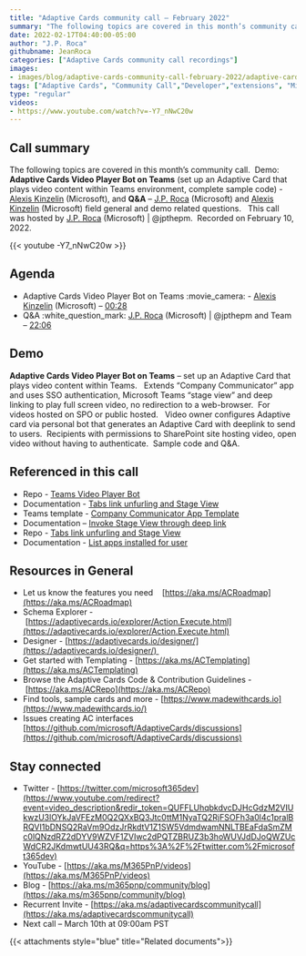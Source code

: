 ```yaml
---
title: "Adaptive Cards community call – February 2022"
summary: "The following topics are covered in this month’s community call.  Demo:  Adaptive Cards Video Player Bot on Teams (set up an Adaptive Card that plays video content within Teams environment, complete sample code) - Alexis Kinzelin (Microsoft), and Q&A – J.P. Roca (Microsoft) and Alexis Kinzelin (Microsoft) field general and demo related questions.   This call was hosted by J.P. Roca (Microsoft) | @jpthepm.  Recorded on February 10, 2022."
date: 2022-02-17T04:40:00-05:00
author: "J.P. Roca"
githubname: JeanRoca
categories: ["Adaptive Cards community call recordings"]
images:
- images/blog/adaptive-cards-community-call-february-2022/adaptive-cards-February Thumb.png
tags: ["Adaptive Cards", "Community Call","Developer","extensions", "Microsoft 365"]
type: "regular"
videos:
- https://www.youtube.com/watch?v=-Y7_nNwC20w
---
```


## Call summary

The following topics are covered in this month’s community call.  Demo:  **Adaptive Cards Video Player Bot on Teams** (set up an Adaptive Card that plays video content within Teams environment, complete sample code) - [Alexis Kinzelin](https://www.linkedin.com/in/alexis-kinzelin-214b6b20/) (Microsoft), and **Q&A** – [J.P. Roca](http://twitter.com/jpthepm) (Microsoft) and [Alexis Kinzelin](https://www.linkedin.com/in/alexis-kinzelin-214b6b20/) (Microsoft) field general and demo related questions.   This call was hosted by [J.P. Roca](http://twitter.com/jpthepm) (Microsoft) | @jpthepm.  Recorded on February 10, 2022.

{{< youtube -Y7_nNwC20w >}}

## Agenda

*   Adaptive Cards Video Player Bot on Teams :movie\_camera: - [Alexis Kinzelin](https://www.linkedin.com/in/alexis-kinzelin-214b6b20/) (Microsoft) – [00:28](https://youtu.be/-Y7_nNwC20w?t=28)
*   Q&A :white\_question\_mark: [J.P. Roca](http://twitter.com/jpthepm) (Microsoft) | @jpthepm and Team – [22:06](https://youtu.be/-Y7_nNwC20w?t=1326)

## Demo

**Adaptive Cards Video Player Bot on Teams** – set up an Adaptive Card that plays video content within Teams.   Extends “Company Communicator” app and uses SSO authentication, Microsoft Teams “stage view” and deep linking to play full screen video, no redirection to a web-browser.  For videos hosted on SPO or public hosted.   Video owner configures Adaptive card via personal bot that generates an Adaptive Card with deeplink to send to users.  Recipients with permissions to SharePoint site hosting video, open video without having to authenticate.  Sample code and Q&A. 

## Referenced in this call

*   Repo - [Teams Video Player Bot](https://github.com/officedev/Teams-Video-Player-Bot) 
*   Documentation - [Tabs link unfurling and Stage View](https://docs.microsoft.com/microsoftteams/platform/tabs/tabs-link-unfurling) 
*   Teams template - [Company Communicator App Template](https://github.com/OfficeDev/microsoft-teams-apps-company-communicator) 
*   Documentation – [Invoke Stage View through deep link](https://docs.microsoft.com/microsoftteams/platform/tabs/tabs-link-unfurling#invoke-stage-view-through-deep-link) 
*   Repo - [Tabs link unfurling and Stage View](https://github.com/MicrosoftDocs/msteams-docs/blob/main/msteams-platform/tabs/tabs-link-unfurling.md) 
*   Documentation - [List apps installed for user](https://docs.microsoft.com/graph/api/userteamwork-list-installedapps?view=graph-rest-1.0&tabs=http) 

## Resources in General

*   Let us know the features you need    [https://aka.ms/ACRoadmap](https://aka.ms/ACRoadmap)
*   Schema Explorer - [https://adaptivecards.io/explorer/Action.Execute.html](https://adaptivecards.io/explorer/Action.Execute.html)
*   Designer - [https://adaptivecards.io/designer/](https://adaptivecards.io/designer/) 
*   Get started with Templating - [https://aka.ms/ACTemplating](https://aka.ms/ACTemplating)
*   Browse the Adaptive Cards Code & Contribution Guidelines - [https://aka.ms/ACRepo](https://aka.ms/ACRepo)
*   Find tools, sample cards and more - [https://www.madewithcards.io](https://www.madewithcards.io/)
*   Issues creating AC interfaces   [https://github.com/microsoft/AdaptiveCards/discussions](https://github.com/microsoft/AdaptiveCards/discussions)

## Stay connected

*   Twitter - [https://twitter.com/microsoft365dev](https://www.youtube.com/redirect?event=video_description&redir_token=QUFFLUhqbkdvcDJHcGdzM2VIUkwzU3lOYkJaVFEzM0Q2QXxBQ3Jtc0ttM1NyaTQ2RjFSOFh3a0l4c1pralBRQVI1bDNSQ2RaVm9OdzJrRkdtV1Z1SW5VdmdwamNNLTBEaFdaSmZMc0lQNzdRZ2dDYV9WZVF1ZVIwc2dPQTZBRUZ3b3hoWUVJdDJoQWZUcWdCR2JKdmwtUU43RQ&q=https%3A%2F%2Ftwitter.com%2Fmicrosoft365dev)​
*   YouTube - [https://aka.ms/M365PnP/videos](https://aka.ms/M365PnP/videos)​
*   Blog - [https://aka.ms/m365pnp/community/blog](https://aka.ms/m365pnp/community/blog)
*   Recurrent Invite - [https://aka.ms/adaptivecardscommunitycall](https://aka.ms/adaptivecardscommunitycall)
*   Next call – March 10th at 09:00am PST

{{< attachments style="blue" title="Related documents">}}
